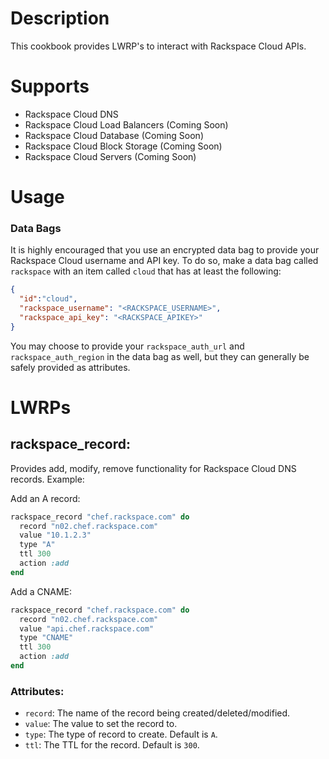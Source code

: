 Description
===========
This cookbook provides LWRP's to interact with Rackspace Cloud APIs.

Supports
========
* Rackspace Cloud DNS
* Rackspace Cloud Load Balancers (Coming Soon)
* Rackspace Cloud Database (Coming Soon)
* Rackspace Cloud Block Storage (Coming Soon)
* Rackspace Cloud Servers (Coming Soon)

Usage
=====
### Data Bags
It is highly encouraged that you use an encrypted data bag to provide your Rackspace Cloud username and API key. To do so, make a data bag called ```rackspace``` with an item called ```cloud``` that has at least the following:

```json
{
  "id":"cloud",
  "rackspace_username": "<RACKSPACE_USERNAME>",
  "rackspace_api_key": "<RACKSPACE_APIKEY>"
}
```

You may choose to provide your ```rackspace_auth_url``` and ```rackspace_auth_region``` in the data bag as well, but they can generally be safely provided as attributes.

LWRPs
=====
## rackspace_record:
Provides add, modify, remove functionality for Rackspace Cloud DNS records. Example:

Add an A record:

```ruby
rackspace_record "chef.rackspace.com" do
  record "n02.chef.rackspace.com"
  value "10.1.2.3"
  type "A"
  ttl 300
  action :add
end
```
Add a CNAME:

```ruby
rackspace_record "chef.rackspace.com" do
  record "n02.chef.rackspace.com"
  value "api.chef.rackspace.com"
  type "CNAME"
  ttl 300
  action :add
end
```
### Attributes:
* ```record```: The name of the record being created/deleted/modified.
* ```value```: The value to set the record to.
* ```type```: The type of record to create. Default is ```A```.
* ```ttl```: The TTL for the record. Default is ```300```.